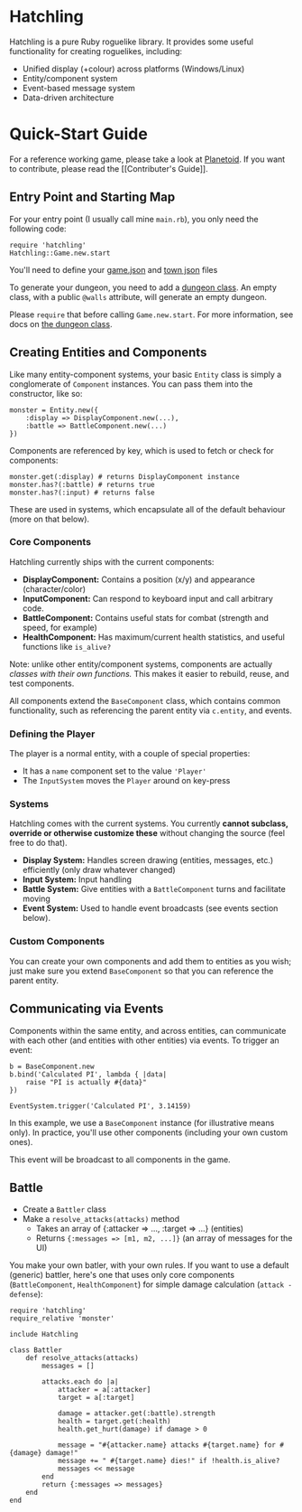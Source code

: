 # Hatchling

Hatchling is a pure Ruby roguelike library. It provides some useful functionality for creating roguelikes, including:

- Unified display (+colour) across platforms (Windows/Linux)
- Entity/component system
- Event-based message system
- Data-driven architecture

# Quick-Start Guide

For a reference working game, please take a look at [Planetoid](https://github.com/deengames/Hatchling). If you want to contribute, please read the [[Contributer's Guide]].

## Entry Point and Starting Map

For your entry point (I usually call mine `main.rb`), you only need the following code:

```
require 'hatchling'
Hatchling::Game.new.start
```

You'll need to define your [game.json](https://github.com/deengames/Hatchling/wiki/Content-Creation#gamejson) and [town json](https://github.com/deengames/Hatchling/wiki/Content-Creation#map-definition) files

To generate your dungeon, you need to add a [dungeon class](https://github.com/deengames/Hatchling/wiki/Content-Creation#the-dungeon-class). An empty class, with a public `@walls` attribute, will generate an empty dungeon.

Please `require` that before calling `Game.new.start`. For more information, see docs on [the dungeon class](https://github.com/deengames/Hatchling/wiki/Content-Creation#the-dungeon-class).

## Creating Entities and Components

Like many entity-component systems, your basic `Entity` class is simply a conglomerate of `Component` instances. You can pass them into the constructor, like so:

```
monster = Entity.new({
	:display => DisplayComponent.new(...),
	:battle => BattleComponent.new(...)
})
```

Components are referenced by key, which is used to fetch or check for components:

```
monster.get(:display) # returns DisplayComponent instance
monster.has?(:battle) # returns true
monster.has?(:input) # returns false
```

These are used in systems, which encapsulate all of the default behaviour (more on that below).

### Core Components

Hatchling currently ships with the current components:

- **DisplayComponent:** Contains a position (x/y) and appearance (character/color)
- **InputComponent:** Can respond to keyboard input and call arbitrary code.
- **BattleComponent:** Contains useful stats for combat (strength and speed, for example)
- **HealthComponent:** Has maximum/current health statistics, and useful functions like `is_alive?`

Note: unlike other entity/component systems, components are actually *classes with their own functions.* This makes it easier to rebuild, reuse, and test components.

All components extend the `BaseComponent` class, which contains common functionality, such as referencing the parent entity via `c.entity`, and events.

### Defining the Player

The player is a normal entity, with a couple of special properties:
- It has a `name` component set to the value `'Player'`
- The `InputSystem` moves the `Player` around on key-press

### Systems

Hatchling comes with the current systems. You currently **cannot subclass, override or otherwise customize these** without changing the source (feel free to do that).

- **Display System:** Handles screen drawing (entities, messages, etc.) efficiently (only draw whatever changed)
- **Input System:** Input handling
- **Battle System:** Give entities with a `BattleComponent` turns and facilitate moving
- **Event System:** Used to handle event broadcasts (see events section below).

### Custom Components

You can create your own components and add them to entities as you wish; just make sure you extend `BaseComponent` so that you can reference the parent entity.

## Communicating via Events

Components within the same entity, and across entities, can communicate with each other (and entities with other entities) via events. To trigger an event:

```
b = BaseComponent.new
b.bind('Calculated PI', lambda { |data|
	raise "PI is actually #{data}"
})

EventSystem.trigger('Calculated PI', 3.14159)
```

In this example, we use a `BaseComponent` instance (for illustrative means only). In practice, you'll use other components (including your own custom ones).

This event will be broadcast to all components in the game.

## Battle
- Create a `Battler` class
- Make a `resolve_attacks(attacks)` method
    - Takes an array of {:attacker => ..., :target => ...} (entities)
    - Returns `{:messages => [m1, m2, ...]}` (an array of messages for the UI)

You make your own batler, with your own rules. If you want to use a default (generic) battler, here's one that uses only core components (`BattleComponent`, `HealthComponent`) for simple damage calculation (`attack - defense`):

```
require 'hatchling'
require_relative 'monster'

include Hatchling

class Battler
	def resolve_attacks(attacks)
		messages = []		
		
		attacks.each do |a|
			attacker = a[:attacker]
			target = a[:target]
						
			damage = attacker.get(:battle).strength
			health = target.get(:health)			
			health.get_hurt(damage) if damage > 0
									
			message = "#{attacker.name} attacks #{target.name} for #{damage} damage!"
			message += " #{target.name} dies!" if !health.is_alive?
			messages << message
		end
		return {:messages => messages}
	end
end
```
